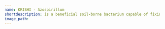 ```yaml
---
name: KRISHI - Azospirillum
shortdescription: is a beneficial soil-borne bacterium capable of fixing considerable quantity of nitrogen in soil.
image_path:
---
```

